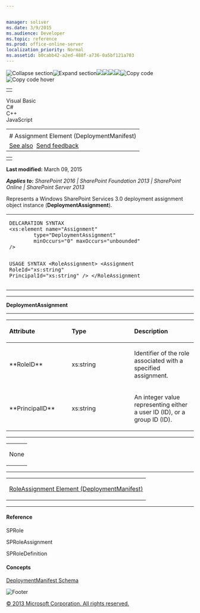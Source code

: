 ```yaml
---


manager: soliver
ms.date: 3/9/2015
ms.audience: Developer
ms.topic: reference
ms.prod: office-online-server
localization_priority: Normal
ms.assetid: b0cabb42-a2ed-488f-a736-0a5bf121a703
---
```


![Collapse
section](../icons/collapse_all.gif "Collapse section")![Expand
section](../icons/expand_all.gif "Expand section")![](../icons/collapse_all.gif)![](../icons/expand_all.gif)![](../icons/dropdown.gif)![](../icons/dropdownHover.gif)![Copy
code](../icons/copycode.gif "Copy code")![Copy code
hover](../icons/copycodeHighlight.gif "Copy code hover")
<table>
<tbody>
<tr class="odd">
<td align="left"></td>
</tr>
</tbody>
</table>

Visual Basic  
C\#  
C++  
JavaScript  

<table>
<tbody>
<tr class="odd">
<td align="left"><span id="runningHeaderText"></span></td>
</tr>
<tr class="even">
<td align="left"># Assignment Element (DeploymentManifest)</td>
</tr>
<tr class="odd">
<td align="left"><a href="#seeAlsoToggle">See also</a>  <span id="headfeedbackarea" class="feedbackhead"><a href="javascript:SubmitFeedback(&#39;docthis@Microsoft.com&#39;,&#39;&#39;,&#39;&#39;,&#39;&#39;,&#39;1.0.18082.1225&#39;,&#39;%0\dThank%20you%20for%20your%20feedback.%20The%20developer%20writing%20teams%20use%20your%20feedback%20to%20improve%20documentation.%20While%20we%20are%20reviewing%20your%20feedback,%20we%20may%20send%20you%20e-mail%20to%20ask%20for%20clarification%20or%20feedback%20on%20a%20solution.%20We%20do%20not%20use%20your%20e-mail%20address%20for%20any%20other%20purpose%20and%20we%20delete%20it%20after%20we%20finish%20our%20review.%0\AFor%20further%20information%20about%20the%20privacy%20policies%20of%20Microsoft,%20please%20see%20http://privacy.microsoft.com/en-us/default.aspx.%0\A%0\d&#39;,&#39;Customer%20feedback&#39;);">Send feedback</a></span></td>
</tr>
</tbody>
</table>

<table>
<colgroup>
<col width="100%" />
</colgroup>
<tbody>
<tr class="odd">
<td align="left"></td>
</tr>
</tbody>
</table>

**Last modified:** March 09, 2015

***Applies to:** SharePoint 2016 | SharePoint Foundation 2013 |
SharePoint Online | SharePoint Server 2013*

Represents a Windows SharePoint Services 3.0 deployment assignment
object instance (**DeploymentAssignment**).

<span codelanguage="other"></span>
<table>
<colgroup>
<col width="100%" />
</colgroup>
<tbody>
<tr class="odd">
<td align="left"><pre><code>DELCARATION SYNTAX
&lt;xs:element name=&quot;Assignment&quot; 
        type=&quot;DeploymentAssignment&quot; 
        minOccurs=&quot;0&quot; maxOccurs=&quot;unbounded&quot; 
/&gt;

USAGE SYNTAX
&lt;RoleAssignment&gt;
        &lt;Assignment
                RoleId=&quot;xs:string&quot;
                PrincipalId=&quot;xs:string&quot;
        /&gt;
&lt;/RoleAssignment</code></pre></td>
</tr>
</tbody>
</table>


-----------------------------------------------------------------------------------------------------------------------------------------------------------------------------------------

**DeploymentAssignment**


-----------------------------------------------------------------------------------------------------------------------------------------------------------------------------------------------

<table>
<colgroup>
<col width="33%" />
<col width="33%" />
<col width="33%" />
</colgroup>
<thead>
<tr class="header">
<th align="left"><p>Attribute</p></th>
<th align="left"><p>Type</p></th>
<th align="left"><p>Description</p></th>
</tr>
</thead>
<tbody>
<tr class="odd">
<td align="left"><p>**RoleID**</p></td>
<td align="left"><p>xs:string</p></td>
<td align="left"><p>Identifier of the role associated with a specified assignment.</p></td>
</tr>
<tr class="even">
<td align="left"><p>**PrincipalID**</p></td>
<td align="left"><p>xs:string</p></td>
<td align="left"><p>An integer value representing either a user ID (<span sdata="cer" target="P:Microsoft.SharePoint.SPUser.ID"><span class="nolink">ID</span></span>), or a group ID (<span sdata="cer" target="P:Microsoft.SharePoint.SPGroup.ID"><span class="nolink">ID</span></span>).</p></td>
</tr>
</tbody>
</table>


---------------------------------------------------------------------------------------------------------------------------------------------------------------------------------------------------

<table>
<colgroup>
<col width="100%" />
</colgroup>
<tbody>
<tr class="odd">
<td align="left"><p>None</p></td>
</tr>
</tbody>
</table>


----------------------------------------------------------------------------------------------------------------------------------------------------------------------------------------------------

<table>
<colgroup>
<col width="100%" />
</colgroup>
<tbody>
<tr class="odd">
<td align="left"><p><span sdata="link"><a href="roleassignment-element-deploymentmanifest.htm">RoleAssignment Element (DeploymentManifest)</a></span></p></td>
</tr>
</tbody>
</table>


-------------------------------------------------------------------------------------------------------------------------------------------------------------------------------------------

#### Reference

<span sdata="cer" target="T:Microsoft.SharePoint.SPRole"><span
class="nolink">SPRole</span></span>

<span sdata="cer" target="T:Microsoft.SharePoint.SPRoleAssignment"><span
class="nolink">SPRoleAssignment</span></span>

<span sdata="cer" target="T:Microsoft.SharePoint.SPRoleDefinition"><span
class="nolink">SPRoleDefinition</span></span>

#### Concepts

<span sdata="link">[DeploymentManifest
Schema](deploymentmanifest-schema.htm)</span>

![Footer](../icons/footer.gif "Footer")

[© 2013 Microsoft Corporation. All rights
reserved.](office-2013-documentation-copyright-notice.htm)




